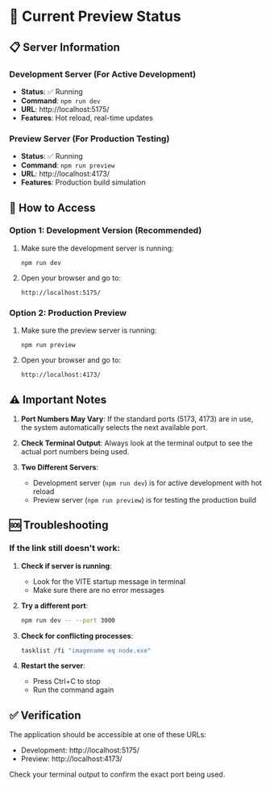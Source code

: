 # 🔄 Current Preview Status

## 📋 Server Information

### Development Server (For Active Development)
- **Status**: ✅ Running
- **Command**: `npm run dev`
- **URL**: http://localhost:5175/
- **Features**: Hot reload, real-time updates

### Preview Server (For Production Testing)
- **Status**: ✅ Running
- **Command**: `npm run preview`
- **URL**: http://localhost:4173/
- **Features**: Production build simulation

## 🚀 How to Access

### Option 1: Development Version (Recommended)
1. Make sure the development server is running:
   ```
   npm run dev
   ```
2. Open your browser and go to:
   ```
   http://localhost:5175/
   ```

### Option 2: Production Preview
1. Make sure the preview server is running:
   ```
   npm run preview
   ```
2. Open your browser and go to:
   ```
   http://localhost:4173/
   ```

## ⚠️ Important Notes

1. **Port Numbers May Vary**: If the standard ports (5173, 4173) are in use, the system automatically selects the next available port.

2. **Check Terminal Output**: Always look at the terminal output to see the actual port numbers being used.

3. **Two Different Servers**: 
   - Development server (`npm run dev`) is for active development with hot reload
   - Preview server (`npm run preview`) is for testing the production build

## 🆘 Troubleshooting

### If the link still doesn't work:

1. **Check if server is running**:
   - Look for the VITE startup message in terminal
   - Make sure there are no error messages

2. **Try a different port**:
   ```bash
   npm run dev -- --port 3000
   ```

3. **Check for conflicting processes**:
   ```bash
   tasklist /fi "imagename eq node.exe"
   ```

4. **Restart the server**:
   - Press Ctrl+C to stop
   - Run the command again

## ✅ Verification

The application should be accessible at one of these URLs:
- Development: http://localhost:5175/
- Preview: http://localhost:4173/

Check your terminal output to confirm the exact port being used.